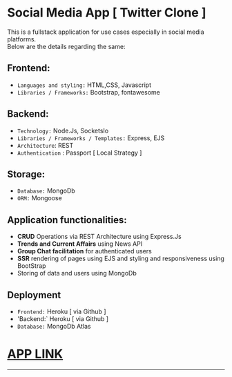 # Social Media App [ Twitter Clone ]

This is a fullstack application for use cases especially in social media platforms.\
Below are the details regarding the same:

## Frontend: 
- `Languages and styling:` HTML,CSS, Javascript
- `Libraries / Frameworks:` Bootstrap, fontawesome

## Backend:
- `Technology:` Node.Js, SocketsIo
- `Libraries / Frameworks / Templates:` Express, EJS
- `Architecture`: REST
- `Authentication` : Passport [ Local Strategy ]

## Storage: 
- `Database:` MongoDb 
- `ORM:` Mongoose

## Application functionalities:

- **CRUD** Operations via REST Architecture using Express.Js
- **Trends and Current Affairs** using News API
- **Group Chat facilitation** for authenticated users
- **SSR** rendering of pages using EJS and styling and responsiveness using BootStrap
- Storing of data and users using MongoDb

## Deployment 
- `Frontend:` Heroku [ via Github ]
- 'Backend:` Heroku [ via Github ]
- `Database:` MongoDb Atlas

# [APP LINK](https://twitter-soumen-clone.herokuapp.com)

 ----------------------------------------------------------------------------------------------------------------------------------------------------------
